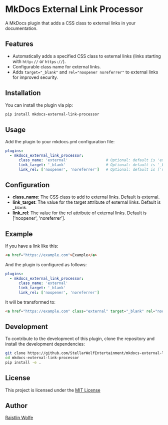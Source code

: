 # MkDocs External Link Processor

A MkDocs plugin that adds a CSS class to external links in your documentation.

## Features

- Automatically adds a specified CSS class to external links (links starting with `http://` or `https://`).
- Configurable class name for external links.
- Adds `target="_blank"` and `rel="noopener noreferrer"` to external links for improved security.

## Installation

You can install the plugin via pip:

```bash
pip install mkdocs-external-link-processor
```

## Usage

Add the plugin to your mkdocs.yml configuration file:

```yaml
plugins:
  - mkdocs_external_link_processor:
      class_name: 'external'                 # Optional: default is 'external'
      link_target: '_blank'                  # Optional: default is '_blank'
      link_rel: ['noopener', 'noreferrer']   # Optional: default is ['noopener', 'noreferrer']
```

## Configuration

- **class_name**: The CSS class to add to external links. Default is external.
- **link_target**: The value for the target attribute of external links. Default is _blank.
- **link_rel**: The value for the rel attribute of external links. Default is \['noopener', 'noreferrer'\].

## Example

If you have a link like this:

```html
<a href="https://example.com">Example</a>
```

And the plugin is configured as follows:

```yaml
plugins:
  - mkdocs_external_link_processor:
      class_name: 'external'
      link_target: '_blank'
      link_rel: ['noopener', 'noreferrer']
````

It will be transformed to:

```html
<a href="https://example.com" class="external" target="_blank" rel="noopener noreferrer">Example</a>
```

## Development

To contribute to the development of this plugin, clone the repository and install the development dependencies:

```bash
git clone https://github.com/StellarWolfEntertainment/mkdocs-external-link-processor.git
cd mkdocs-external-link-processor
pip install -e .
```

## License

This project is licensed under the [MIT License](LICENSE.md)

## Author

[Raistlin Wolfe](mailto:jdoonan61@gmail.com?subject=mkdocs_external_link_processor)
